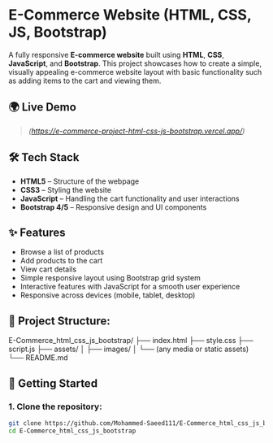 # E-Commerce Website (HTML, CSS, JS, Bootstrap)

A fully responsive **E-commerce website** built using **HTML**, **CSS**, **JavaScript**, and **Bootstrap**. This project showcases how to create a simple, visually appealing e-commerce website layout with basic functionality such as adding items to the cart and viewing them.

## 🌍 Live Demo

> *(https://e-commerce-project-html-css-js-bootstrap.vercel.app/)*

## 🛠️ Tech Stack

- **HTML5** – Structure of the webpage
- **CSS3** – Styling the website
- **JavaScript** – Handling the cart functionality and user interactions
- **Bootstrap 4/5** – Responsive design and UI components

## ✨ Features

- Browse a list of products
- Add products to the cart
- View cart details
- Simple responsive layout using Bootstrap grid system
- Interactive features with JavaScript for a smooth user experience
- Responsive across devices (mobile, tablet, desktop)

## 📁 Project Structure:

E-Commerce_html_css_js_bootstrap/ ├── index.html ├── style.css ├── script.js ├── assets/ │ ├──
images/ │ └── (any media or static assets) └── README.md


## 🚀 Getting Started

### 1. Clone the repository:

```bash
git clone https://github.com/Mohammed-Saeed111/E-Commerce_html_css_js_bootstrap.git
cd E-Commerce_html_css_js_bootstrap



